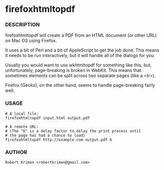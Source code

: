 # firefoxhtmltopdf

### DESCRIPTION

firefoxhtmltopdf will create a PDF from an HTML document (or other URL) on Mac OS using Firefox.

It uses a bit of Perl and a bit of AppleScript to get the job done. This means it needs to be run interactively, but it
will handle all of the dialogs for you.

Usually you would want to use wkhtmltopdf for something like this, but, unfortunately, page-breaking is broken in WebKit.
This means that sometimes elements can be split across two separate pages (like a &lt;tr&gt;).

Firefox (Gecko), on the other hand, seems to handle page-breaking fairly well.

### USAGE

    # A local file:
    firefoxhtmltopdf input.html output.pdf

    # A remote URL:
    # (The "6" is a delay factor to delay the print process until
    # the page has had a chance to load)
    firefoxhtmltopdf http://example.com output.pdf 6 

### AUTHOR

    Robert Krimen <robertkrimen@gmail.com>
